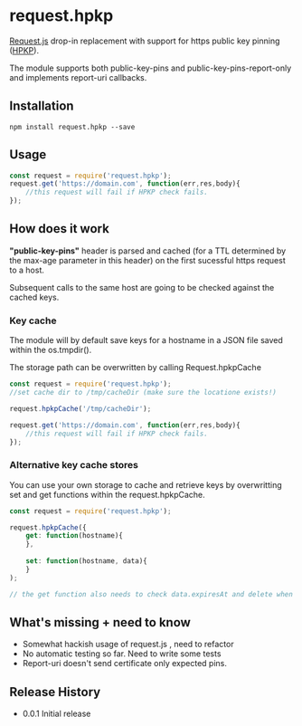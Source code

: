 # request.hpkp

[Request.js](https://www.npmjs.com/package/request) drop-in replacement with support for https public key pinning ([HPKP](https://en.wikipedia.org/wiki/HTTP_Public_Key_Pinning)).

The module supports both public-key-pins and public-key-pins-report-only and implements report-uri callbacks.

## Installation

```
npm install request.hpkp --save
```

## Usage

```javascript
const request = require('request.hpkp');
request.get('https://domain.com', function(err,res,body){
    //this request will fail if HPKP check fails.
});
```
## How does it work
**"public-key-pins"** header is parsed and cached (for a TTL determined by the max-age parameter in this header) on the first sucessful https request to a host.

Subsequent calls to the same host are going to be checked against the cached keys.

### Key cache
The module will by default save keys for a hostname in a JSON file saved within the os.tmpdir().

The storage path can be overwritten by calling Request.hpkpCache

```javascript
const request = require('request.hpkp');
//set cache dir to /tmp/cacheDir (make sure the locatione exists!)

request.hpkpCache('/tmp/cacheDir');

request.get('https://domain.com', function(err,res,body){
    //this request will fail if HPKP check fails.
});
```

### Alternative key cache stores

You can use your own storage to cache and retrieve keys by overwritting set and get functions within the request.hpkpCache.

```javascript
const request = require('request.hpkp');

request.hpkpCache({
    get: function(hostname){
    },
    
    set: function(hostname, data){
    }
);

// the get function also needs to check data.expiresAt and delete when data is expired so that the pinned keys are refreshed as required.
```

## What's missing + need to know
* Somewhat hackish usage of request.js , need to refactor
* No automatic testing so far. Need to write some tests
* Report-uri doesn't send certificate only expected pins.


## Release History
* 0.0.1 Initial release